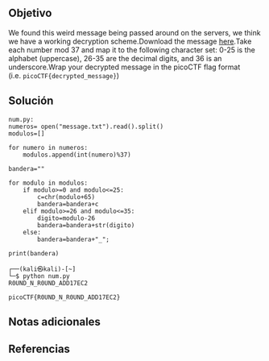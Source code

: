 ## Objetivo
We found this weird message being passed around on the servers, we think we have a working decryption scheme.Download the message [here](https://artifacts.picoctf.net/c/129/message.txt).Take each number mod 37 and map it to the following character set: 0-25 is the alphabet (uppercase), 26-35 are the decimal digits, and 36 is an underscore.Wrap your decrypted message in the picoCTF flag format (i.e. `picoCTF{decrypted_message}`)
## Solución
```
num.py:
numeros= open("message.txt").read().split()
modulos=[]

for numero in numeros:
	modulos.append(int(numero)%37)

bandera=""

for modulo in modulos:
	if modulo>=0 and modulo<=25:
		c=chr(modulo+65)
		bandera=bandera+c
	elif modulo>=26 and modulo<=35:
		digito=modulo-26
		bandera=bandera+str(digito)
	else:
		bandera=bandera+"_";

print(bandera)

┌──(kali㉿kali)-[~]
└─$ python num.py
R0UND_N_R0UND_ADD17EC2

picoCTF{R0UND_N_R0UND_ADD17EC2}
```
## Notas adicionales
## Referencias